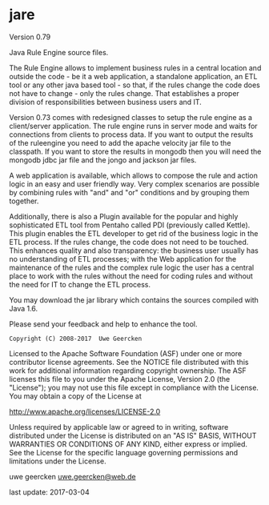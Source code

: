 jare
====

Version 0.79

Java Rule Engine source files.

The Rule Engine allows to implement business rules in a central location and outside the code - be it a web application, a standalone application, an ETL tool or any other java based tool - so that, if the rules change the code does not have to change - only the rules change.
That establishes a proper division of responsibilities between business users and IT.

Version 0.73 comes with redesigned classes to setup the rule engine as a client/server application. The rule engine runs in server mode and waits for connections from clients to process data. If you want to output the results of the ruleengine you need to add the apache velocity jar file to the classpath. If you want to store the results in mongodb then you will need the mongodb jdbc jar file and the jongo and jackson jar files.

A web application is available, which allows to compose the rule and action logic in an easy and user friendly way. Very complex scenarios are possible by combining rules with "and" and "or" conditions and by grouping them together.

Additionally, there is also a Plugin available for the popular and highly sophisticated ETL tool from Pentaho called PDI (previously called Kettle). This plugin enables the ETL developer to get rid of the business logic in the ETL process. If the rules change, the code does not need to be touched. This enhances quality and also transparency: the business user usually has no understanding of ETL processes; with the Web application for the maintenance of the rules and the complex rule logic the user has a central place to work with the rules without the need for coding rules and without the need for IT to change the ETL process.

You may download the jar library which contains the sources compiled with Java 1.6.

Please send your feedback and help to enhance the tool.

    Copyright (C) 2008-2017  Uwe Geercken
    

 Licensed to the Apache Software Foundation (ASF) under one
 or more contributor license agreements.  See the NOTICE file
 distributed with this work for additional information
 regarding copyright ownership.  The ASF licenses this file
 to you under the Apache License, Version 2.0 (the
 "License"); you may not use this file except in compliance
 with the License.  You may obtain a copy of the License at

   http://www.apache.org/licenses/LICENSE-2.0

 Unless required by applicable law or agreed to in writing,
 software distributed under the License is distributed on an
 "AS IS" BASIS, WITHOUT WARRANTIES OR CONDITIONS OF ANY
 KIND, either express or implied.  See the License for the
 specific language governing permissions and limitations
 under the License.


uwe geercken
uwe.geercken@web.de

last update: 2017-03-04

